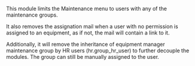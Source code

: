 This module limits the Maintenance menu to users with any of the
maintenance groups.


It also removes the assignation mail when a user with no permission is
assigned to an equipment, as if not, the mail will contain a link to it.

Additionally, it will remove the inheritance of equipment manager maintenance group by HR users (hr.group_hr_user) to further decouple the modules. The group can still be manually assigned to the user.
